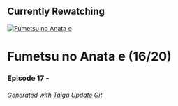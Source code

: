 ﻿
## Currently Rewatching

[![Fumetsu no Anata e](https://s4.anilist.co/file/anilistcdn/media/anime/cover/medium/bx114535-y3NnjexcqKG1.jpg)](https://anilist.co/anime/114535)

# Fumetsu no Anata e (16/20)

### Episode 17 - 

###### *Generated with [Taiga Update Git](https://github.com/nike4613/taiga-update-git)*